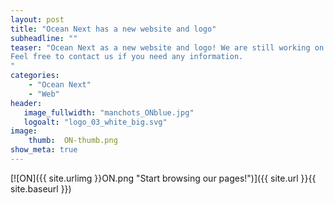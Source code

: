```yaml
---
layout: post
title: "Ocean Next has a new website and logo"
subheadline: ""
teaser: "Ocean Next as a new website and logo! We are still working on the content of the site at the moment, so sorry for any page that would not be finised yet! 
Feel free to contact us if you need any information.
"
categories:
    - "Ocean Next"
    - "Web"
header:
   image_fullwidth: "manchots_ONblue.jpg"
   logoalt: "logo_03_white_big.svg"
image:
    thumb:  ON-thumb.png
show_meta: true
---
```

[![ON]({{ site.urlimg }}ON.png
 "Start browsing our pages!")]({{ site.url }}{{ site.baseurl }})